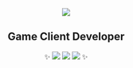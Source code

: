<div align="center">
<img src="https://capsule-render.vercel.app/api?type=waving&color=auto&height=200&section=header&text=JUHEE%20KIM&fontSize=90" />
  
## Game Client Developer
✨ <img src="https://img.shields.io/badge/-Unity-000000?logo=Unity&style=flat-square"> <img src="https://img.shields.io/badge/-C%23-512BD4?logo=Csharp&style=flat-square"> <img src="https://img.shields.io/badge/-C++-00599C?logo=c%2B%2B&style=flat-square"> ✨

</div>

